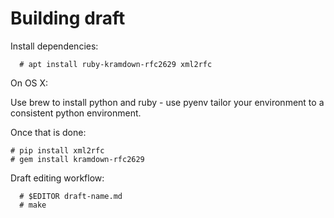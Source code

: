 # Building draft

Install dependencies:

      # apt install ruby-kramdown-rfc2629 xml2rfc

On OS X:

Use brew to install python and ruby - use pyenv tailor your
environment to a consistent python environment.

Once that is done:

	# pip install xml2rfc
	# gem install kramdown-rfc2629
	
Draft editing workflow:

      # $EDITOR draft-name.md
      # make
